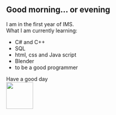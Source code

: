 ## Good morning... or evening
I am in the first year of IMS.
<br>
What I am currently learning:
- C# and C++
- SQL
- html, css and Java script
- Blender
- to be a good programmer

Have a good day 
<br>
<img src="https://github.com/RobinTea/RobinTea/assets/142886484/c19e9294-00dc-4d13-9e94-9c95117386e0" width="72" height="72">

<!--
**RobinTea/RobinTea** is a ✨ _special_ ✨ repository because its `README.md` (this file) appears on your GitHub profile.

Here are some ideas to get you started:

- 🔭 I’m currently working on ...
- 🌱 I’m currently learning ...
- 👯 I’m looking to collaborate on ...
- 🤔 I’m looking for help with ...
- 💬 Ask me about ...
- 📫 How to reach me: ...
- 😄 Pronouns: ...
- ⚡ Fun fact: ...
-->

